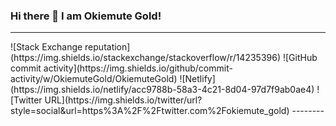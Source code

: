 ### Hi there 👋 I am Okiemute Gold!
<hr>
![Stack Exchange reputation](https://img.shields.io/stackexchange/stackoverflow/r/14235396)
![GitHub commit activity](https://img.shields.io/github/commit-activity/w/OkiemuteGold/OkiemuteGold)
![Netlify](https://img.shields.io/netlify/acc9788b-58a3-4c21-8d04-97d7f9ab0ae4)
![Twitter URL](https://img.shields.io/twitter/url?style=social&url=https%3A%2F%2Ftwitter.com%2Fokiemute_gold)
--------



<!--
**OkiemuteGold/OkiemuteGold** is a ✨ _special_ ✨ repository because its `README.md` (this file) appears on your GitHub profile.

Here are some ideas to get you started:

- 🔭 I’m currently working on ...
- 🌱 I’m currently learning ...
- 👯 I’m looking to collaborate on ...
- 🤔 I’m looking for help with ...
- 💬 Ask me about ...
- 📫 How to reach me: ...
- 😄 Pronouns: ...
- ⚡ Fun fact: ...
-->
